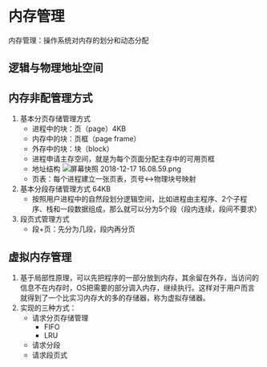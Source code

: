 # 内存管理
内存管理：操作系统对内存的划分和动态分配
## 逻辑与物理地址空间

## 内存非配管理方式
1. 基本分页存储管理方式
    - 进程中的块：页（page）4KB
    - 内存中的块：页框（page frame）
    - 外存中的块：块（block）
    - 进程申请主存空间，就是为每个页面分配主存中的可用页框
    - 地址结构
    ![屏幕快照 2018-12-17 16.08.59.png](http://note.youdao.com/yws/res/369/WEBRESOURCE59857022d15f70cb9ed37dd48401eaa0)
    - 页表：每个进程建立一张页表，页号<->物理块号映射
2. 基本分段存储管理方式 64KB
    - 按照用户进程中的自然段划分逻辑空间，比如进程由主程序、2个子程序、栈和一段数据组成，那么就可以分为5个段（段内连续，段间不要求）
3. 段页式管理方式
    - 段+页：先分为几段，段内再分页

## 虚拟内存管理
1. 基于局部性原理，可以先把程序的一部分放到内存，其余留在外存，当访问的信息不在内存时，OS把需要的部分调入内存，继续执行。这样对于用户而言就得到了一个比实习内存大的多的存储器，称为虚拟存储器。
2. 实现的三种方式：
    - 请求分页存储管理
        - FIFO
        - LRU
    - 请求分段 
    - 请求段页式 
